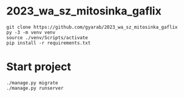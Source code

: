 # 2023_wa_sz_mitosinka_gaflix

```
git clone https://github.com/gyarab/2023_wa_sz_mitosinka_gaflix
py -3 -m venv venv
source ./venv/Scripts/activate
pip install -r requirements.txt

```
# Start project
```
./manage.py migrate
./manage.py runserver
```


